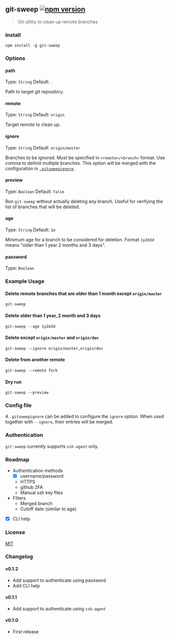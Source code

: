 git-sweep [![npm version](https://badge.fury.io/js/git-sweep.svg)](https://badge.fury.io/js/git-sweep)
---------
> Git utility to clean up remote branches


### Install
```
npm install -g git-sweep
```

### Options

#### path

Type: `String`
Default: `.`

Path to target git repository.

#### remote

Type: `String`
Default: `origin`

Target remote to clean up.

#### ignore

Type: `String`
Default: `origin/master`

Branches to be ignored. Must be specified in `<remote>/<branch>` format. Use comma to delimit multiple branches.
This option will be merged with the configuration in [`.gitsweepignore`](#config-file).

#### preview

Type: `Boolean`
Default: `false`

Run `git-sweep` without actually deleting any branch. Useful for verifying the list of branches that will be deleted.

#### age

Type: `String`
Default: `1m`

Minimum age for a branch to be considered for deletion. Format `1y2m3d` means "older than 1 year 2 months and 3 days".

#### password

Type: `Boolean`


### Example Usage

#### Delete remote branches that are older than 1 month except `origin/master`
```
git-sweep
```

#### Delete older than 1 year, 2 month and 3 days
```
git-sweep --age 1y2m3d
```

#### Delete except `origin/master` and `origin/dev`
```
git-sweep --ignore origin/master,origin/dev
```

#### Delete from another remote
```
git-sweep --remote fork
```

#### Dry run
```
git-sweep --preview
```


### Config file
A `.gitsweepignore` can be added to configure the `ignore` option.
When used together with `--ignore`, their entries will be merged.


### Authentication
`git-sweep` currently supports `ssh-agent` only.


### Roadmap
- Authentication methods
  - [x] username/password
  - HTTPS
  - github 2FA
  - Manual ssh key files
- Filters
  - Merged branch
  - Cutoff date (similar to age)
- [x] CLI help


### License
[MIT](LICENSE)


### Changelog

#### v0.1.2
- Add support to authenticate using password
- Add CLI help

#### v0.1.1
- Add support to authenticate using `ssh-agent`

#### v0.1.0
- First release
